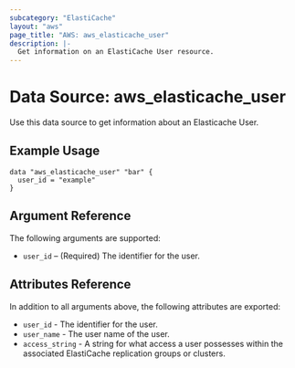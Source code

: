 ```yaml
---
subcategory: "ElastiCache"
layout: "aws"
page_title: "AWS: aws_elasticache_user"
description: |-
  Get information on an ElastiCache User resource.
---
```


# Data Source: aws_elasticache_user

Use this data source to get information about an Elasticache User.

## Example Usage

```hcl
data "aws_elasticache_user" "bar" {
  user_id = "example"
}
```

## Argument Reference

The following arguments are supported:

* `user_id` – (Required) The identifier for the user.

## Attributes Reference

In addition to all arguments above, the following attributes are exported:

* `user_id` - The identifier for the user.
* `user_name` - The user name of the user.
* `access_string` - A string for what access a user possesses within the associated ElastiCache replication groups or clusters.
